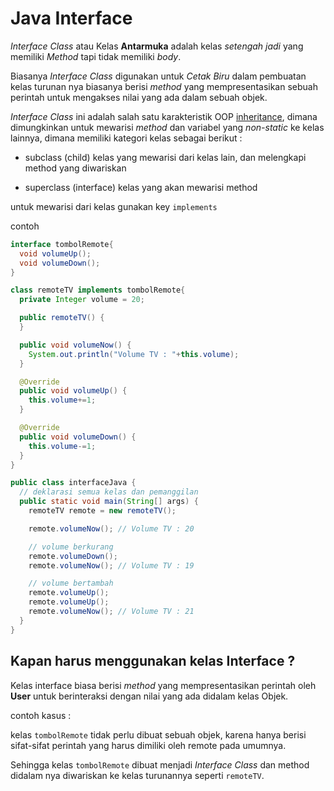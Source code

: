 # Java Interface

_Interface Class_ atau Kelas **Antarmuka** adalah kelas _setengah jadi_ yang memiliki *Method* 
tapi tidak memiliki _body_.

Biasanya _Interface Class_ digunakan untuk _Cetak Biru_ dalam pembuatan kelas turunan nya biasanya
berisi _method_ yang mempresentasikan sebuah perintah untuk mengakses nilai yang ada dalam sebuah
objek.

_Interface Class_ ini adalah salah satu karakteristik OOP [inheritance](https://github.com/bellshade/Java/tree/main/intermediate/JavaInheritance),
dimana dimungkinkan untuk mewarisi _method_ dan variabel yang _non-static_ ke kelas lainnya,
dimana memiliki kategori kelas sebagai berikut :

- subclass (child)
  kelas yang mewarisi dari kelas lain, dan melengkapi method yang diwariskan

- superclass (interface)
  kelas yang akan mewarisi method

untuk mewarisi dari kelas gunakan key `implements`

contoh

```java
interface tombolRemote{
  void volumeUp();
  void volumeDown();
}

class remoteTV implements tombolRemote{
  private Integer volume = 20;

  public remoteTV() {
  }

  public void volumeNow() {
    System.out.println("Volume TV : "+this.volume);
  }

  @Override
  public void volumeUp() {
    this.volume+=1;
  }

  @Override
  public void volumeDown() {
    this.volume-=1;
  }
}

public class interfaceJava {
  // deklarasi semua kelas dan pemanggilan
  public static void main(String[] args) {
    remoteTV remote = new remoteTV();

    remote.volumeNow(); // Volume TV : 20

    // volume berkurang
    remote.volumeDown();
    remote.volumeNow(); // Volume TV : 19

    // volume bertambah
    remote.volumeUp();
    remote.volumeUp();
    remote.volumeNow(); // Volume TV : 21
  }
}
```

## Kapan harus menggunakan kelas Interface ?

Kelas interface biasa berisi _method_ yang mempresentasikan perintah oleh **User** untuk berinteraksi dengan nilai yang
ada didalam kelas Objek.

contoh kasus :

kelas `tombolRemote` tidak perlu dibuat sebuah objek, karena hanya berisi sifat-sifat perintah yang harus dimiliki oleh 
remote pada umumnya.

Sehingga kelas `tombolRemote` dibuat menjadi _Interface Class_ dan method didalam nya diwariskan ke kelas turunannya 
seperti `remoteTV`.
